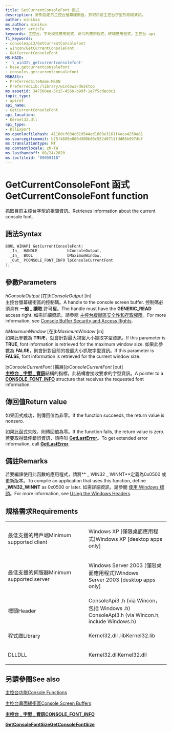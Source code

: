 ```yaml
---
title: GetCurrentConsoleFont 函式
description: 針對指定的主控台螢幕緩衝區，抓取目前主控台字型的相關資訊。
author: miniksa
ms.author: miniksa
ms.topic: article
keywords: 主控台，字元模式應用程式，命令列應用程式，終端應用程式，主控台 api
f1_keywords:
- consoleapi3/GetCurrentConsoleFont
- wincon/GetCurrentConsoleFont
- GetCurrentConsoleFont
MS-HAID:
- '\_win32\_getcurrentconsolefont'
- base.getcurrentconsolefont
- consoles.getcurrentconsolefont
MSHAttr:
- PreferredSiteName:MSDN
- PreferredLib:/library/windows/desktop
ms.assetid: 347508ea-5c15-4568-b99f-1e7f5cdac8c1
topic_type:
- apiref
api_name:
- GetCurrentConsoleFont
api_location:
- Kernel32.dll
api_type:
- DllExport
ms.openlocfilehash: 4116dcf034c619544ed1689e3161f4eca4250a81
ms.sourcegitcommit: b75f4688e080d300b80c552d0711fdd86b9974bf
ms.translationtype: MT
ms.contentlocale: zh-TW
ms.lasthandoff: 08/24/2020
ms.locfileid: "89059110"
---
```

# <a name="getcurrentconsolefont-function"></a><span data-ttu-id="c2f6c-104">GetCurrentConsoleFont 函式</span><span class="sxs-lookup"><span data-stu-id="c2f6c-104">GetCurrentConsoleFont function</span></span>


<span data-ttu-id="c2f6c-105">抓取目前主控台字型的相關資訊。</span><span class="sxs-lookup"><span data-stu-id="c2f6c-105">Retrieves information about the current console font.</span></span>

<a name="syntax"></a><span data-ttu-id="c2f6c-106">語法</span><span class="sxs-lookup"><span data-stu-id="c2f6c-106">Syntax</span></span>
------

```C
BOOL WINAPI GetCurrentConsoleFont(
  _In_  HANDLE             hConsoleOutput,
  _In_  BOOL               bMaximumWindow,
  _Out_ PCONSOLE_FONT_INFO lpConsoleCurrentFont
);
```

<a name="parameters"></a><span data-ttu-id="c2f6c-107">參數</span><span class="sxs-lookup"><span data-stu-id="c2f6c-107">Parameters</span></span>
----------

<span data-ttu-id="c2f6c-108">*hConsoleOutput* \[在\]</span><span class="sxs-lookup"><span data-stu-id="c2f6c-108">*hConsoleOutput* \[in\]</span></span>  
<span data-ttu-id="c2f6c-109">主控台螢幕緩衝區的控制碼。</span><span class="sxs-lookup"><span data-stu-id="c2f6c-109">A handle to the console screen buffer.</span></span> <span data-ttu-id="c2f6c-110">控制碼必須具有 **一般 \_ 讀取** 許可權。</span><span class="sxs-lookup"><span data-stu-id="c2f6c-110">The handle must have the **GENERIC\_READ** access right.</span></span> <span data-ttu-id="c2f6c-111">如需詳細資訊，請參閱 [主控台緩衝區安全性和存取權限](console-buffer-security-and-access-rights.md)。</span><span class="sxs-lookup"><span data-stu-id="c2f6c-111">For more information, see [Console Buffer Security and Access Rights](console-buffer-security-and-access-rights.md).</span></span>

<span data-ttu-id="c2f6c-112">*bMaximumWindow* \[在\]</span><span class="sxs-lookup"><span data-stu-id="c2f6c-112">*bMaximumWindow* \[in\]</span></span>  
<span data-ttu-id="c2f6c-113">如果此參數為 **TRUE**，就會針對最大視窗大小抓取字型資訊。</span><span class="sxs-lookup"><span data-stu-id="c2f6c-113">If this parameter is **TRUE**, font information is retrieved for the maximum window size.</span></span> <span data-ttu-id="c2f6c-114">如果此參數為 **FALSE**，則會針對目前的視窗大小抓取字型資訊。</span><span class="sxs-lookup"><span data-stu-id="c2f6c-114">If this parameter is **FALSE**, font information is retrieved for the current window size.</span></span>

<span data-ttu-id="c2f6c-115">*lpConsoleCurrentFont* \[擴展\]</span><span class="sxs-lookup"><span data-stu-id="c2f6c-115">*lpConsoleCurrentFont* \[out\]</span></span>  
<span data-ttu-id="c2f6c-116">[**主控台 \_ 字型 \_ 資訊**](console-font-info-str.md)結構的指標，此結構會接收要求的字型資訊。</span><span class="sxs-lookup"><span data-stu-id="c2f6c-116">A pointer to a [**CONSOLE\_FONT\_INFO**](console-font-info-str.md) structure that receives the requested font information.</span></span>

<a name="return-value"></a><span data-ttu-id="c2f6c-117">傳回值</span><span class="sxs-lookup"><span data-stu-id="c2f6c-117">Return value</span></span>
------------

<span data-ttu-id="c2f6c-118">如果函式成功，則傳回值為非零。</span><span class="sxs-lookup"><span data-stu-id="c2f6c-118">If the function succeeds, the return value is nonzero.</span></span>

<span data-ttu-id="c2f6c-119">如果此函式失敗，則傳回值為零。</span><span class="sxs-lookup"><span data-stu-id="c2f6c-119">If the function fails, the return value is zero.</span></span> <span data-ttu-id="c2f6c-120">若要取得延伸錯誤資訊，請呼叫 [**GetLastError**](https://msdn.microsoft.com/library/windows/desktop/ms679360)。</span><span class="sxs-lookup"><span data-stu-id="c2f6c-120">To get extended error information, call [**GetLastError**](https://msdn.microsoft.com/library/windows/desktop/ms679360).</span></span>

<a name="remarks"></a><span data-ttu-id="c2f6c-121">備註</span><span class="sxs-lookup"><span data-stu-id="c2f6c-121">Remarks</span></span>
-------

<span data-ttu-id="c2f6c-122">若要編譯使用此函數的應用程式，請將\*\* \_ WIN32 \_ WINNT\*\*定義為0x0500 或更新版本。</span><span class="sxs-lookup"><span data-stu-id="c2f6c-122">To compile an application that uses this function, define **\_WIN32\_WINNT** as 0x0500 or later.</span></span> <span data-ttu-id="c2f6c-123">如需詳細資訊，請參閱 [使用 Windows 標頭](https://msdn.microsoft.com/library/windows/desktop/aa383745)。</span><span class="sxs-lookup"><span data-stu-id="c2f6c-123">For more information, see [Using the Windows Headers](https://msdn.microsoft.com/library/windows/desktop/aa383745).</span></span>

<a name="requirements"></a><span data-ttu-id="c2f6c-124">規格需求</span><span class="sxs-lookup"><span data-stu-id="c2f6c-124">Requirements</span></span>
------------

<table>
<colgroup>
<col width="50%" />
<col width="50%" />
</colgroup>
<tbody>
<tr class="odd">
<td><p><span data-ttu-id="c2f6c-125">最低支援的用戶端</span><span class="sxs-lookup"><span data-stu-id="c2f6c-125">Minimum supported client</span></span></p></td>
<td><p><span data-ttu-id="c2f6c-126">Windows XP [僅限桌面應用程式]</span><span class="sxs-lookup"><span data-stu-id="c2f6c-126">Windows XP [desktop apps only]</span></span></p></td>
</tr>
<tr class="even">
<td><p><span data-ttu-id="c2f6c-127">最低支援的伺服器</span><span class="sxs-lookup"><span data-stu-id="c2f6c-127">Minimum supported server</span></span></p></td>
<td><p><span data-ttu-id="c2f6c-128">Windows Server 2003 [僅限桌面應用程式]</span><span class="sxs-lookup"><span data-stu-id="c2f6c-128">Windows Server 2003 [desktop apps only]</span></span></p></td>
</tr>
<tr class="odd">
<td><p><span data-ttu-id="c2f6c-129">標頭</span><span class="sxs-lookup"><span data-stu-id="c2f6c-129">Header</span></span></p></td>
<td><span data-ttu-id="c2f6c-130">ConsoleApi3 .h (via Wincon，包括 Windows .h) </span><span class="sxs-lookup"><span data-stu-id="c2f6c-130">ConsoleApi3.h (via Wincon.h, include Windows.h)</span></span></td>
</tr>
<tr class="even">
<td><p><span data-ttu-id="c2f6c-131">程式庫</span><span class="sxs-lookup"><span data-stu-id="c2f6c-131">Library</span></span></p></td>
<td><span data-ttu-id="c2f6c-132">Kernel32.dll .lib</span><span class="sxs-lookup"><span data-stu-id="c2f6c-132">Kernel32.lib</span></span></td>
</tr>
<tr class="odd">
<td><p><span data-ttu-id="c2f6c-133">DLL</span><span class="sxs-lookup"><span data-stu-id="c2f6c-133">DLL</span></span></p></td>
<td><span data-ttu-id="c2f6c-134">Kernel32.dll</span><span class="sxs-lookup"><span data-stu-id="c2f6c-134">Kernel32.dll</span></span></td>
</tr>
<tr class="even">
</tr>
<tr class="odd">
</tr>
<tr class="even">
</tr>
</tbody>
</table>

## <a name="span-idsee_alsospansee-also"></a><span data-ttu-id="c2f6c-135"><span id="see_also"></span>另請參閱</span><span class="sxs-lookup"><span data-stu-id="c2f6c-135"><span id="see_also"></span>See also</span></span>


[<span data-ttu-id="c2f6c-136">主控台功能</span><span class="sxs-lookup"><span data-stu-id="c2f6c-136">Console Functions</span></span>](console-functions.md)

[<span data-ttu-id="c2f6c-137">主控台畫面緩衝區</span><span class="sxs-lookup"><span data-stu-id="c2f6c-137">Console Screen Buffers</span></span>](console-screen-buffers.md)

[<span data-ttu-id="c2f6c-138">**主控台 \_ 字型 \_ 資訊**</span><span class="sxs-lookup"><span data-stu-id="c2f6c-138">**CONSOLE\_FONT\_INFO**</span></span>](console-font-info-str.md)

[<span data-ttu-id="c2f6c-139">**GetConsoleFontSize**</span><span class="sxs-lookup"><span data-stu-id="c2f6c-139">**GetConsoleFontSize**</span></span>](getconsolefontsize.md)

 

 




